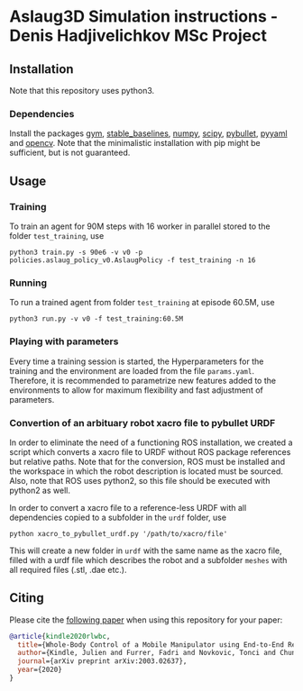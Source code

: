 # Aslaug3D Simulation instructions - Denis Hadjivelichkov MSc Project

## Installation
Note that this repository uses python3.
### Dependencies
Install the packages [gym](https://github.com/openai/gym), [stable_baselines](https://github.com/hill-a/stable-baselines), [numpy](https://github.com/numpy/numpy), [scipy](https://github.com/scipy/scipy), [pybullet](https://github.com/bulletphysics/bullet3), [pyyaml](https://pypi.org/project/PyYAML/) and [opencv](https://opencv-python-tutroals.readthedocs.io/en/latest/py_tutorials/py_tutorials.html). Note that the minimalistic installation with pip might be sufficient, but is not guaranteed.

## Usage

### Training
To train an agent for 90M steps with 16 worker in parallel stored to the folder `test_training`, use

    python3 train.py -s 90e6 -v v0 -p policies.aslaug_policy_v0.AslaugPolicy -f test_training -n 16

### Running
To run a trained agent from folder `test_training` at episode 60.5M, use

    python3 run.py -v v0 -f test_training:60.5M

### Playing with parameters
Every time a training session is started, the Hyperparameters for the training and the environment are loaded from the file `params.yaml`. Therefore, it is recommended to parametrize new features added to the environments to allow for maximum flexibility and fast adjustment of parameters.

### Convertion of an arbituary robot xacro file to pybullet URDF
In order to eliminate the need of a functioning ROS installation, we created a script which converts a xacro file to URDF without ROS package references but relative paths. Note that for the conversion, ROS must be installed and the workspace in which the robot description is located must be sourced. Also, note that ROS uses python2, so this file should be executed with python2 as well.

In order to convert a xacro file to a reference-less URDF with all dependencies copied to a subfolder in the `urdf` folder, use

    python xacro_to_pybullet_urdf.py '/path/to/xacro/file'

This will create a new folder in `urdf` with the same name as the xacro file, filled with a urdf file which describes the robot and a subfolder `meshes` with all required files (.stl, .dae etc.).

## Citing

Please cite the [following paper](https://arxiv.org/abs/2003.02637) when using this repository for your paper:

```bibtex
@article{kindle2020rlwbc,
  title={Whole-Body Control of a Mobile Manipulator using End-to-End Reinforcement Learning},
  author={Kindle, Julien and Furrer, Fadri and Novkovic, Tonci and Chung, Jen Jen and Siegwart, Roland and Nieto, Juan},
  journal={arXiv preprint arXiv:2003.02637},
  year={2020}
}
```
